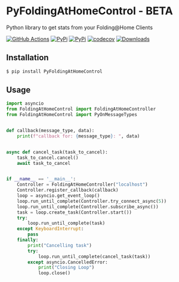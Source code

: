 # PyFoldingAtHomeControl - BETA
Python library to get stats from your Folding@Home Clients

[![GitHub Actions](https://github.com/eifinger/PyFoldingAtHomeControl/workflows/Python%20package/badge.svg)](https://github.com/eifinger/PyFoldingAtHomeControl/actions?workflow=Python+package)
[![PyPi](https://img.shields.io/pypi/v/PyFoldingAtHomeControl.svg)](https://pypi.python.org/pypi/PyFoldingAtHomeControl)
[![PyPi](https://img.shields.io/pypi/l/PyFoldingAtHomeControl.svg)](https://github.com/eifinger/PyFoldingAtHomeControl/blob/master/LICENSE)
[![codecov](https://codecov.io/gh/eifinger/PyFoldingAtHomeControl/branch/master/graph/badge.svg)](https://codecov.io/gh/eifinger/PyFoldingAtHomeControl)
[![Downloads](https://pepy.tech/badge/pyfoldingathomecontrol)](https://pepy.tech/project/pyfoldingathomecontrol)

## Installation

```bash
$ pip install PyFoldingAtHomeControl
```

## Usage

```python
import asyncio
from FoldingAtHomeControl import FoldingAtHomeController
from FoldingAtHomeControl import PyOnMessageTypes


def callback(message_type, data):
    print(f"callback for: {message_type}: ", data)


async def cancel_task(task_to_cancel):
    task_to_cancel.cancel()
    await task_to_cancel


if __name__ == '__main__':
    Controller = FoldingAtHomeController("localhost")
    Controller.register_callback(callback)
    loop = asyncio.get_event_loop()
    loop.run_until_complete(Controller.try_connect_async(5))
    loop.run_until_complete(Controller.subscribe_async())
    task = loop.create_task(Controller.start())
    try:
        loop.run_until_complete(task)
    except KeyboardInterrupt:
        pass
    finally:
        print("Cancelling task")
        try:
            loop.run_until_complete(cancel_task(task))
        except asyncio.CancelledError:
            print("Closing Loop")
            loop.close()
```
